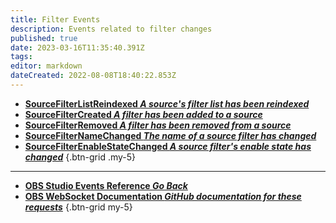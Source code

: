 ```yaml
---
title: Filter Events
description: Events related to filter changes
published: true
date: 2023-03-16T11:35:40.391Z
tags: 
editor: markdown
dateCreated: 2022-08-08T18:40:22.853Z
---
```


* [**SourceFilterListReindexed *A source's filter list has been reindexed***](/Broadcasters/OBS/Events/Filter-Events/SourceFilterListReindexed)
* [**SourceFilterCreated *A filter has been added to a source***](/Broadcasters/OBS/Events/Filter-Events/SourceFilterCreated)
* [**SourceFilterRemoved *A filter has been removed from a source***](/Broadcasters/OBS/Events/Filter-Events/SourceFilterRemoved)
* [**SourceFilterNameChanged *The name of a source filter has changed***](/Broadcasters/OBS/Events/Filter-Events/SourceFilterNameChanged)
* [**SourceFilterEnableStateChanged *A source filter's enable state has changed***](/Broadcasters/OBS/Events/Filter-Events/SourceFilterEnableStateChanged)
{.btn-grid .my-5}

---

- [<i class="mdi mdi-chevron-left"></i>**OBS Studio Events Reference *Go Back***](/Broadcasters/OBS/Events)
- [<i class="mdi mdi-github"></i> **OBS WebSocket Documentation *GitHub documentation for these requests***](https://github.com/obsproject/obs-websocket/blob/master/docs/generated/protocol.md#filters-events)
{.btn-grid my-5}